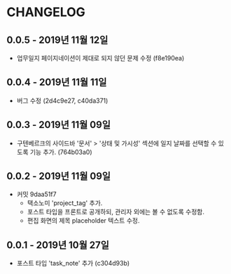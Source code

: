 # CHANGELOG

## 0.0.5 - 2019년 11월 12일
* 업무일지 페이지네이션이 제대로 되지 않던 문제 수정 (f8e190ea)


## 0.0.4 - 2019년 11월 11일
* 버그 수정 (2d4c9e27, c40da371)


## 0.0.3 - 2019년 11월 09일
* 구텐베르크의 사이드바 '문서' > '상태 및 가시성' 섹션에 일지 날짜를 선택할 수 있도록 기능 추가. (764b03a0)
 

## 0.0.2 - 2019년 11월 09일
* 커밋 9daa51f7
    * 택소노미 'project_tag' 추가.
    * 포스트 타입을 프론트로 공개하되, 관리자 외에는 볼 수 없도록 수정함.
    * 편집 화면의 제목 placeholder 텍스트 수정.


## 0.0.1 - 2019년 10월 27일
* 포스트 타입 'task_note' 추가 (c304d93b)
